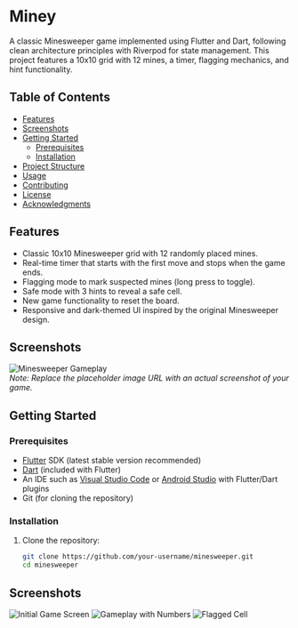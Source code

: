 # Miney

A classic Minesweeper game implemented using Flutter and Dart, following clean architecture principles with Riverpod for state management. This project features a 10x10 grid with 12 mines, a timer, flagging mechanics, and hint functionality.

## Table of Contents
- [Features](#features)
- [Screenshots](#screenshots)
- [Getting Started](#getting-started)
  - [Prerequisites](#prerequisites)
  - [Installation](#installation)
- [Project Structure](#project-structure)
- [Usage](#usage)
- [Contributing](#contributing)
- [License](#license)
- [Acknowledgments](#acknowledgments)

## Features
- Classic 10x10 Minesweeper grid with 12 randomly placed mines.
- Real-time timer that starts with the first move and stops when the game ends.
- Flagging mode to mark suspected mines (long press to toggle).
- Safe mode with 3 hints to reveal a safe cell.
- New game functionality to reset the board.
- Responsive and dark-themed UI inspired by the original Minesweeper design.

## Screenshots
![Minesweeper Gameplay](https://via.placeholder.com/300x500.png?text=Minesweeper+Gameplay)  
*Note: Replace the placeholder image URL with an actual screenshot of your game.*

## Getting Started

### Prerequisites
- [Flutter](https://flutter.dev/docs/get-started/install) SDK (latest stable version recommended)
- [Dart](https://dart.dev/get-dart) (included with Flutter)
- An IDE such as [Visual Studio Code](https://code.visualstudio.com/) or [Android Studio](https://developer.android.com/studio) with Flutter/Dart plugins
- Git (for cloning the repository)

### Installation
1. Clone the repository:
   ```bash
   git clone https://github.com/your-username/minesweeper.git
   cd minesweeper

## Screenshots
![Initial Game Screen](images/screenshot1.png)
![Gameplay with Numbers](images/screenshot2.png)
![Flagged Cell](images/screenshot3.png)